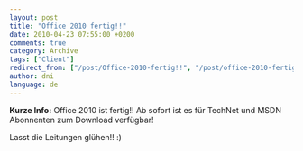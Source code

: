 ```yaml
---
layout: post
title: "Office 2010 fertig!!"
date: 2010-04-23 07:55:00 +0200
comments: true
category: Archive
tags: ["Client"]
redirect_from: ["/post/Office-2010-fertig!!", "/post/office-2010-fertig!!"]
author: dni
language: de
---
```

<!-- more -->
<p><strong>Kurze Info:</strong> Office 2010 ist fertig!! Ab sofort ist es für TechNet und MSDN Abonnenten zum Download verfügbar!</p>  <p>Lasst die Leitungen glühen!! :)</p>

